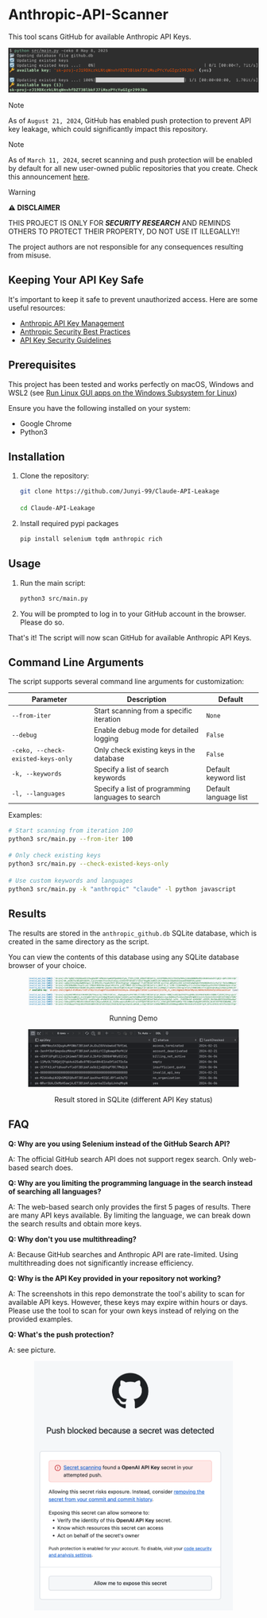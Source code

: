 # Anthropic-API-Scanner

This tool scans GitHub for available Anthropic API Keys.

![Result Demo 1](pics/demo.png)

> [!NOTE]
> As of `August 21, 2024`, GitHub has enabled push protection to prevent API key leakage, which could significantly impact this repository.

> [!NOTE]
> As of `March 11, 2024`, secret scanning and push protection will be enabled by default for all new user-owned public repositories that you create.
> Check this announcement [here](https://docs.github.com/en/code-security/getting-started/quickstart-for-securing-your-repository).

> [!WARNING]
> **⚠️ DISCLAIMER**
>
> THIS PROJECT IS ONLY FOR ***SECURITY RESEARCH*** AND REMINDS OTHERS TO PROTECT THEIR PROPERTY, DO NOT USE IT ILLEGALLY!!
>
> The project authors are not responsible for any consequences resulting from misuse.

## Keeping Your API Key Safe

It's important to keep it safe to prevent unauthorized access. Here are some useful resources:

- [Anthropic API Key Management](https://docs.anthropic.com/claude/docs/getting-access-to-claude)
- [Anthropic Security Best Practices](https://support.anthropic.com/en/articles/8114494-how-can-i-access-the-anthropic-api)
- [API Key Security Guidelines](https://docs.anthropic.com/claude/docs/api-keys)

## Prerequisites

This project has been tested and works perfectly on macOS, Windows and WSL2 (see [Run Linux GUI apps on the Windows Subsystem for Linux](https://learn.microsoft.com/en-us/windows/wsl/tutorials/gui-apps))

Ensure you have the following installed on your system:

- Google Chrome
- Python3

## Installation

1. Clone the repository:

    ```bash
    git clone https://github.com/Junyi-99/Claude-API-Leakage

    cd Claude-API-Leakage
    ```

2. Install required pypi packages

    ```bash
    pip install selenium tqdm anthropic rich
    ```

## Usage

1. Run the main script:

    ```bash
    python3 src/main.py
    ```

2. You will be prompted to log in to your GitHub account in the browser. Please do so.

That's it! The script will now scan GitHub for available Anthropic API Keys.

## Command Line Arguments

The script supports several command line arguments for customization:

| Parameter | Description | Default |
|-----------|-------------|---------|
| `--from-iter` | Start scanning from a specific iteration | `None` |
| `--debug` | Enable debug mode for detailed logging | `False` |
| `-ceko, --check-existed-keys-only` | Only check existing keys in the database | `False` |
| `-k, --keywords` | Specify a list of search keywords | Default keyword list |
| `-l, --languages` | Specify a list of programming languages to search | Default language list |

Examples:

```bash
# Start scanning from iteration 100
python3 src/main.py --from-iter 100

# Only check existing keys
python3 src/main.py --check-existed-keys-only

# Use custom keywords and languages
python3 src/main.py -k "anthropic" "claude" -l python javascript
```

## Results

The results are stored in the `anthropic_github.db` SQLite database, which is created in the same directory as the script.

You can view the contents of this database using any SQLite database browser of your choice.

<figure>
  <img
  src="pics/demo2.png"
  alt="Running Demo">
  <p align="center">
    Running Demo
  </p>
</figure>

<figure>
  <img
  src="pics/db.png"
  alt="Result in DB">
  <p align="center">
    Result stored in SQLite (different API Key status)
  </p>
</figure>

## FAQ

**Q: Why are you using Selenium instead of the GitHub Search API?**

A: The official GitHub search API does not support regex search. Only web-based search does.

**Q: Why are you limiting the programming language in the search instead of searching all languages?**

A: The web-based search only provides the first 5 pages of results. There are many API keys available. By limiting the language, we can break down the search results and obtain more keys.

**Q: Why don't you use multithreading?**

A: Because GitHub searches and Anthropic API are rate-limited. Using multithreading does not significantly increase efficiency.

**Q: Why is the API Key provided in your repository not working?**

A: The screenshots in this repo demonstrate the tool's ability to scan for available API keys. However, these keys may expire within hours or days. Please use the tool to scan for your own keys instead of relying on the provided examples.

**Q: What's the push protection?**

A: see picture.

<p align="center">
    <kbd><img src="pics/warning1.png" alt="GitHub Push Protection" width="400"> </kbd>
</p>
